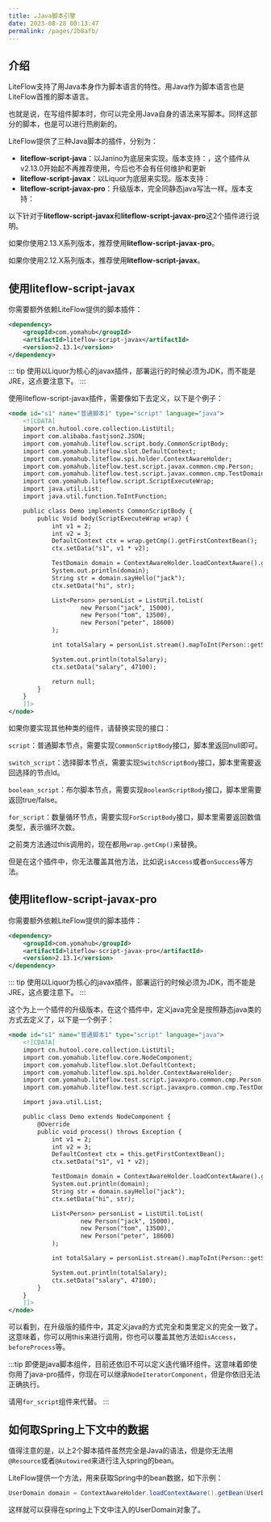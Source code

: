 ```yaml
---
title: ☕️Java脚本引擎
date: 2023-08-28 00:13:47
permalink: /pages/2b8afb/
---
```


## 介绍

LiteFlow支持了用Java本身作为脚本语言的特性。用Java作为脚本语言也是LiteFlow首推的脚本语言。

也就是说，在写组件脚本时，你可以完全用Java自身的语法来写脚本。同样这部分的脚本，也是可以进行热刷新的。

LiteFlow提供了三种Java脚本的插件，分别为：

* **liteflow-script-java**：以Janino为底层来实现。版本支持：<Badge text="v2.11.0+" vertical="middle"/>，这个插件从v2.13.0开始起不再推荐使用，今后也不会有任何维护和更新
* **liteflow-script-javax**：以Liquor为底层来实现。版本支持：<Badge text="v2.12.4+" vertical="middle"/>
* **liteflow-script-javax-pro**：升级版本，完全同静态java写法一样。版本支持：<Badge text="v2.13.0+" vertical="middle"/>

以下针对于**liteflow-script-javax**和**liteflow-script-javax-pro**这2个插件进行说明。

如果你使用2.13.X系列版本，推荐使用**liteflow-script-javax-pro**。

如果你使用2.12.X系列版本，推荐使用**liteflow-script-javax**。

## 使用liteflow-script-javax

你需要额外依赖LiteFlow提供的脚本插件：

```xml
<dependency>
    <groupId>com.yomahub</groupId>
    <artifactId>liteflow-script-javax</artifactId>
    <version>2.13.1</version>
</dependency>
```

::: tip
使用以Liquor为核心的javax插件，部署运行的时候必须为JDK，而不能是JRE，这点要注意下。
:::

使用liteflow-script-javax插件，需要像如下去定义，以下是个例子：

```xml
<node id="s1" name="普通脚本1" type="script" language="java">
    <![CDATA[
    import cn.hutool.core.collection.ListUtil;
    import com.alibaba.fastjson2.JSON;
    import com.yomahub.liteflow.script.body.CommonScriptBody;
    import com.yomahub.liteflow.slot.DefaultContext;
    import com.yomahub.liteflow.spi.holder.ContextAwareHolder;
    import com.yomahub.liteflow.test.script.javax.common.cmp.Person;
    import com.yomahub.liteflow.test.script.javax.common.cmp.TestDomain;
    import com.yomahub.liteflow.script.ScriptExecuteWrap;
    import java.util.List;
    import java.util.function.ToIntFunction;

    public class Demo implements CommonScriptBody {
        public Void body(ScriptExecuteWrap wrap) {
            int v1 = 2;
            int v2 = 3;
            DefaultContext ctx = wrap.getCmp().getFirstContextBean();
            ctx.setData("s1", v1 * v2);

            TestDomain domain = ContextAwareHolder.loadContextAware().getBean(TestDomain.class);
            System.out.println(domain);
            String str = domain.sayHello("jack");
            ctx.setData("hi", str);

            List<Person> personList = ListUtil.toList(
                    new Person("jack", 15000),
                    new Person("tom", 13500),
                    new Person("peter", 18600)
            );

            int totalSalary = personList.stream().mapToInt(Person::getSalary).sum();

            System.out.println(totalSalary);
            ctx.setData("salary", 47100);

            return null;
        }
    }
    ]]>
</node>
```

如果你要实现其他种类的组件，请替换实现的接口：

`script`：普通脚本节点，需要实现`CommonScriptBody`接口，脚本里返回null即可。

`switch_script`：选择脚本节点，需要实现`SwitchScriptBody`接口，脚本里需要返回选择的节点Id。

`boolean_script`：布尔脚本节点，需要实现`BooleanScriptBody`接口，脚本里需要返回true/false。

`for_script`：数量循环节点，需要实现`ForScriptBody`接口，脚本里需要返回数值类型，表示循环次数。

之前类方法通过this调用的，现在都用`wrap.getCmp()`来替换。

但是在这个插件中，你无法覆盖其他方法，比如说`isAccess`或者`onSuccess`等方法。


## 使用liteflow-script-javax-pro

你需要额外依赖LiteFlow提供的脚本插件：

```xml
<dependency>
    <groupId>com.yomahub</groupId>
    <artifactId>liteflow-script-javax-pro</artifactId>
    <version>2.13.1</version>
</dependency>
```
::: tip
使用以Liquor为核心的javax插件，部署运行的时候必须为JDK，而不能是JRE，这点要注意下。
:::

这个为上一个插件的升级版本，在这个插件中，定义java完全是按照静态java类的方式去定义了，以下是一个例子：

```xml
<node id="s1" name="普通脚本1" type="script" language="java">
    <![CDATA[
    import cn.hutool.core.collection.ListUtil;
    import com.yomahub.liteflow.core.NodeComponent;
    import com.yomahub.liteflow.slot.DefaultContext;
    import com.yomahub.liteflow.spi.holder.ContextAwareHolder;
    import com.yomahub.liteflow.test.script.javaxpro.common.cmp.Person;
    import com.yomahub.liteflow.test.script.javaxpro.common.cmp.TestDomain;

    import java.util.List;

    public class Demo extends NodeComponent {
        @Override
        public void process() throws Exception {
            int v1 = 2;
            int v2 = 3;
            DefaultContext ctx = this.getFirstContextBean();
            ctx.setData("s1", v1 * v2);

            TestDomain domain = ContextAwareHolder.loadContextAware().getBean(TestDomain.class);
            System.out.println(domain);
            String str = domain.sayHello("jack");
            ctx.setData("hi", str);

            List<Person> personList = ListUtil.toList(
                    new Person("jack", 15000),
                    new Person("tom", 13500),
                    new Person("peter", 18600)
            );

            int totalSalary = personList.stream().mapToInt(Person::getSalary).sum();

            System.out.println(totalSalary);
            ctx.setData("salary", 47100);
        }
    }
    ]]>
</node>
```

可以看到，在升级版的插件中，其定义java的方式完全和类里定义的完全一致了。这意味着，你可以用this来进行调用，你也可以覆盖其他方法如`isAccess`，`beforeProcess`等。

:::tip
即便是java脚本组件，目前还依旧不可以定义迭代循环组件。这意味着即使你用了java-pro插件，你现在可以继承`NodeIteratorComponent`，但是你依旧无法正确执行。

请用`for_script`组件来代替。
:::


## 如何取Spring上下文中的数据

值得注意的是，以上2个脚本插件虽然完全是Java的语法，但是你无法用`@Resource`或者`@Autowired`来进行注入spring的bean。

LiteFlow提供一个方法，用来获取Spring中的bean数据，如下示例：

```java
UserDomain domain = ContextAwareHolder.loadContextAware().getBean(UserDomain.class);
```

这样就可以获得在spring上下文中注入的UserDomain对象了。
